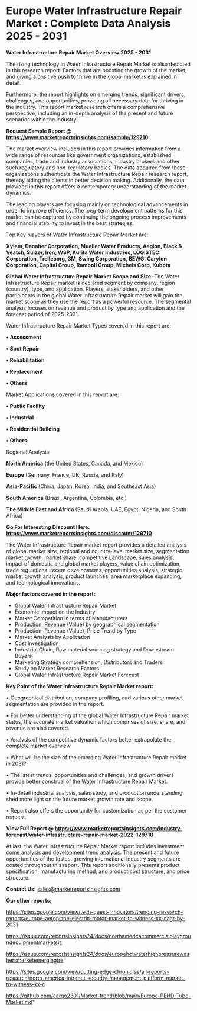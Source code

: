 # Europe Water Infrastructure Repair Market : Complete Data Analysis 2025 - 2031

<Strong> Water Infrastructure Repair Market Overview 2025 - 2031</strong>

The rising technology in Water Infrastructure Repair Market is also depicted in this research report. Factors that are boosting the growth of the market, and giving a positive push to thrive in the global market is explained in detail.

Furthermore, the report highlights on emerging trends, significant drivers, challenges, and opportunities, providing all necessary data for thriving in the industry. This report market research offers a comprehensive perspective, including an in-depth analysis of the present and future scenarios within the industry.

<strong>Request Sample Report @ <a href=https://www.marketreportsinsights.com/sample/129710>https://www.marketreportsinsights.com/sample/129710</a></strong>

The market overview included in this report provides information from a wide range of resources like government organizations, established companies, trade and industry associations, industry brokers and other such regulatory and non-regulatory bodies. The data acquired from these organizations authenticate the Water Infrastructure Repair research report, thereby aiding the clients in better decision making. Additionally, the data provided in this report offers a contemporary understanding of the market dynamics.

The leading players are focusing mainly on technological advancements in order to improve efficiency. The long-term development patterns for this market can be captured by continuing the ongoing process improvements and financial stability to invest in the best strategies.

Top Key players of Water Infrastructure Repair Market are:

<strong>Xylem, Danaher Corporation, Mueller Water Products, Aegion, Black & Veatch, Sulzer, Iron, WSP, Kurita Water Industries, LOGISTEC Corporation, Trelleborg, 3M, Swing Corporation, BEWG, Carylon Corporation, Capital Group, Ramboll Group, Michels Corp, Kubota</strong>

<strong><b>Global Water Infrastructure Repair Market Scope and Size:</b></strong>
The Water Infrastructure Repair market is declared segment by company, region (country), type, and application. Players, stakeholders, and other participants in the global Water Infrastructure Repair market will gain the market scope as they use the report as a powerful resource. The segmental analysis focuses on revenue and product by type and application and the forecast period of 2025-2031.

Water Infrastructure Repair Market Types covered in this report are:

<strong>• Assessment

• Spot Repair

• Rehabilitation

• Replacement

• Others</strong>

Market Applications covered in this report are:

<strong>• Public Facility

• Industrial

• Residential Building

• Others</strong> 

Regional Analysis

<strong>North America</strong> (the United States, Canada, and Mexico)

<strong>Europe</strong> (Germany, France, UK, Russia, and Italy)

<strong>Asia-Pacific</strong> (China, Japan, Korea, India, and Southeast Asia)

<strong>South America</strong> (Brazil, Argentina, Colombia, etc.)

<strong>The Middle East and Africa</strong> (Saudi Arabia, UAE, Egypt, Nigeria, and South Africa)

<strong>Go For Interesting Discount Here: <a href=https://www.marketreportsinsights.com/discount/129710>https://www.marketreportsinsights.com/discount/129710</a></strong>

The Water Infrastructure Repair market report provides a detailed analysis of global market size, regional and country-level market size, segmentation market growth, market share, competitive Landscape, sales analysis, impact of domestic and global market players, value chain optimization, trade regulations, recent developments, opportunities analysis, strategic market growth analysis, product launches, area marketplace expanding, and technological innovations.

<strong><b>Major factors covered in the report:</b></strong>
<ul>
  <li>Global Water Infrastructure Repair Market </li>
  <li>Economic Impact on the Industry</li>
  <li>Market Competition in terms of Manufacturers</li>
  <li>Production, Revenue (Value) by geographical segmentation</li>
  <li>Production, Revenue (Value), Price Trend by Type</li>
  <li>Market Analysis by Application</li>
  <li>Cost Investigation</li>
  <li>Industrial Chain, Raw material sourcing strategy and Downstream Buyers</li>
  <li>Marketing Strategy comprehension, Distributors and Traders</li>
  <li>Study on Market Research Factors</li>
  <li>Global Water Infrastructure Repair Market Forecast</li>
</ul>

<strong><b>Key Point of the Water Infrastructure Repair Market report:</b></strong>

• Geographical distribution, company profiling, and various other market segmentation are provided in the report.

• For better understanding of the global Water Infrastructure Repair market status, the accurate market valuation which comprises of size, share, and revenue are also covered.

• Analysis of the competitive dynamic factors better extrapolate the complete market overview

• What will be the size of the emerging Water Infrastructure Repair market in 2031?

• The latest trends, opportunities and challenges, and growth drivers provide better construal of the Water Infrastructure Repair Market.

• In-detail industrial analysis, sales study, and production understanding shed more light on the future market growth rate and scope.

• Report also offers the opportunity for customization as per the customer request.

<strong><b>View Full Report @ <a href=https://www.marketreportsinsights.com/industry-forecast/water-infrastructure-repair-market-2022-129710>https://www.marketreportsinsights.com/industry-forecast/water-infrastructure-repair-market-2022-129710</a></b></strong>


At last, the Water Infrastructure Repair Market report includes investment come analysis and development trend analysis. The present and future opportunities of the fastest growing international industry segments are coated throughout this report. This report additionally presents product specification, manufacturing method, and product cost structure, and price structure.

<strong>Contact Us:</strong>
sales@marketreportsinsights.com

<strong>Our other reports:</strong>

<a href=https://sites.google.com/view/tech-quest-innovators/trending-research-reports/europe-aeroplane-electric-motor-market-to-witness-xx-cagr-by-2031>https://sites.google.com/view/tech-quest-innovators/trending-research-reports/europe-aeroplane-electric-motor-market-to-witness-xx-cagr-by-2031</a>

<a href=https://issuu.com/reportsinsights24/docs/northamericacommercialplaygroundequipmentmarketsiz>https://issuu.com/reportsinsights24/docs/northamericacommercialplaygroundequipmentmarketsiz</a>

<a href=https://issuu.com/reportsinsights24/docs/europehotwaterhighpressurewashersmarketemergingtre>https://issuu.com/reportsinsights24/docs/europehotwaterhighpressurewashersmarketemergingtre</a>

<a href=https://sites.google.com/view/cutting-edge-chronicles/all-reports-research/north-america-intranet-security-management-platform-market-to-witness-xx-c>https://sites.google.com/view/cutting-edge-chronicles/all-reports-research/north-america-intranet-security-management-platform-market-to-witness-xx-c</a>

<a href=https://github.com/cargo2301/Market-trend/blob/main/Europe-PEHD-Tube-Market.md>https://github.com/cargo2301/Market-trend/blob/main/Europe-PEHD-Tube-Market.md</a>"
